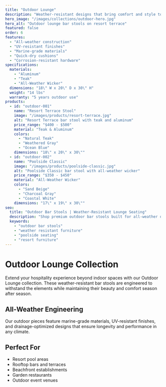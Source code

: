 ```yaml
---
title: "Outdoor Lounge"
description: "Weather-resistant designs that bring comfort and style to outdoor hospitality spaces with durable materials and all-season construction."
hero_image: "/images/collections/outdoor-hero.jpg"
hero_alt: "Outdoor lounge bar stools on resort terrace"
featured: false
order: 6
features:
  - "All-weather construction"
  - "UV-resistant finishes"
  - "Marine-grade materials"
  - "Quick-dry cushions"
  - "Corrosion-resistant hardware"
specifications:
  materials:
    - "Aluminum"
    - "Teak"
    - "All-Weather Wicker"
  dimensions: "18\" W x 20\" D x 30\" H"
  weight: "14 lbs"
  warranty: "5 years outdoor use"
products:
  - id: "outdoor-001"
    name: "Resort Terrace Stool"
    image: "/images/products/resort-terrace.jpg"
    alt: "Resort Terrace bar stool with teak and aluminum"
    price_range: "$400 - $500"
    material: "Teak & Aluminum"
    colors:
      - "Natural Teak"
      - "Weathered Gray"
      - "Ocean Blue"
    dimensions: "18\" x 20\" x 30\""
  - id: "outdoor-002"
    name: "Poolside Classic"
    image: "/images/products/poolside-classic.jpg"
    alt: "Poolside Classic bar stool with all-weather wicker"
    price_range: "$350 - $450"
    material: "All-Weather Wicker"
    colors:
      - "Sand Beige"
      - "Charcoal Gray"
      - "Coastal White"
    dimensions: "17\" x 19\" x 30\""
seo:
  title: "Outdoor Bar Stools | Weather-Resistant Lounge Seating"
  description: "Shop premium outdoor bar stools built for all-weather durability. Perfect for resort terraces, poolside bars, and outdoor dining."
  keywords:
    - "outdoor bar stools"
    - "weather resistant furniture"
    - "poolside seating"
    - "resort furniture"
---
```


# Outdoor Lounge Collection

Extend your hospitality experience beyond indoor spaces with our Outdoor Lounge collection. These weather-resistant bar stools are engineered to withstand the elements while maintaining their beauty and comfort season after season.

## All-Weather Engineering

Our outdoor pieces feature marine-grade materials, UV-resistant finishes, and drainage-optimized designs that ensure longevity and performance in any climate.

## Perfect For

- Resort pool areas
- Rooftop bars and terraces
- Beachfront establishments
- Garden restaurants
- Outdoor event venues 